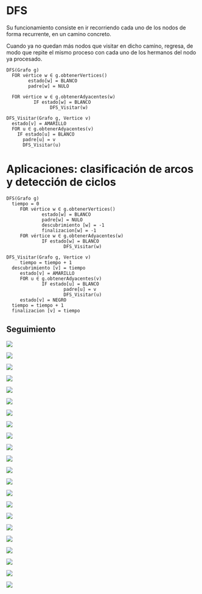 # DFS

Su funcionamiento consiste en ir recorriendo cada uno de los nodos de forma recurrente, en un camino concreto. 

Cuando ya no quedan más nodos que visitar en dicho camino, regresa, de modo que repite el mismo proceso con cada uno de los hermanos del nodo ya procesado.

```
DFS(Grafo g)
  FOR vértice w ∈ g.obtenerVertices()
        estado[w] = BLANCO
        padre[w] = NULO

  FOR vértice w ∈ g.obtenerAdyacentes(w)
          IF estado[w] = BLANCO
                DFS_Visitar(w)

DFS_Visitar(Grafo g, Vertice v)
  estado[v] = AMARILLO
  FOR u ∈ g.obtenerAdyacentes(v)
    IF estado[u] = BLANCO
      padre[u] = v
      DFS_Visitar(u)
```

# Aplicaciones: clasificación de arcos y detección de ciclos

```
DFS(Grafo g)
  tiempo = 0
     FOR vértice w ∈ g.obtenerVertices()
             estado[w] = BLANCO
             padre[w] = NULO
             descubrimiento [w] = -1
             finalizacion[w] = -1
     FOR vértice w ∈ g.obtenerAdyacentes(w)
             IF estado[w] = BLANCO
                     DFS_Visitar(w)

DFS_Visitar(Grafo g, Vertice v)
     tiempo = tiempo + 1
  descubrimiento [v] = tiempo
     estado[v] = AMARILLO
     FOR u ∈ g.obtenerAdyacentes(v)
             IF estado[u] = BLANCO
                     padre[u] = v
                     DFS_Visitar(u)
     estado[v] = NEGRO
  tiempo = tiempo + 1
  finalizacion [v] = tiempo
```
## Seguimiento

![](img/Grafos-DFS.png)

![](img/Grafos-DFS%20(1).png)

![](img/Grafos-DFS%20(2).png)


![](img/Grafos-DFS%20(3).png)


![](img/Grafos-DFS%20(4).png)

![](img/Grafos-DFS%20(5).png)

![](img/Grafos-DFS%20(6).png)

![](img/Grafos-DFS%20(7).png)

![](img/Grafos-DFS%20(8).png)

![](img/Grafos-DFS%20(9).png)

![](img/Grafos-DFS%20(10).png)

![](img/Grafos-DFS%20(11).png)

![](img/Grafos-DFS%20(12).png)

![](img/Grafos-DFS%20(13).png)

![](img/Grafos-DFS%20(14).png)

![](img/Grafos-DFS%20(15).png)

![](img/Grafos-DFS%20(16).png)

![](img/Grafos-DFS%20(17).png)

![](img/Grafos-DFS%20(18).png)

![](img/Grafos-DFS%20(19).png)

![](img/Grafos-DFS%20(20).png)

![](img/Grafos-DFS%20(21).png)



